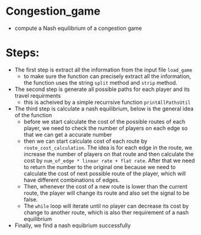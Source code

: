 # Congestion_game
- compute a Nash equilibrium of a congestion game

# Steps:
- The first step is extract all the information from the input file `load_game`
  - to make sure the function can precisely extract all the information, the function uses the string `split` method and `strip` method.
- The second step is generate all possible paths for each player and its travel requirments
  - this is acheived by a simple recurrsive function `printAllPathsUtil`
- The third step is calculate a nash equilibrium, below is the general idea of the function
  - before we start calculate the cost of the possible routes of each player, we need to check the number of players on each edge so that we can get a accurate number
  - then we can start calculate cost of each route by `route_cost_calculation`. The idea is for each edge in the route, we increase the number of players on that route and then calculate the cost by `num_of_edge * linear rate + flat rate`. After that we need to return the number to the original one because we need to calculate the cost of next possible route of the player, which will have different combinations of edges.
  - Then, whenever the cost of a new route is lower than the current route, the player will change its route and also set the signal to be false.
  - The `while` loop will iterate until no player can decrease its cost by change to another route, which is also ther requirement of a nash equilibrium
- Finally, we find a nash equibrium successfully